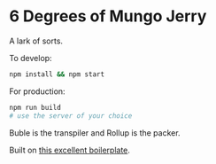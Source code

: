 # 6 Degrees of Mungo Jerry

A lark of sorts.

To develop:

```bash
npm install && npm start
```

For production:

```bash
npm run build
# use the server of your choice
```

Buble is the transpiler and Rollup is the packer.

Built on [this excellent boilerplate](https://github.com/yamafaktory/buble-react-rollup-starter).
